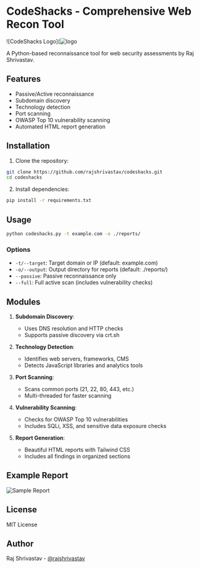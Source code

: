 # CodeShacks - Comprehensive Web Recon Tool

![CodeShacks Logo](![logo](https://github.com/user-attachments/assets/1a9e3054-ffae-40b8-a781-88f07658a964)


A Python-based reconnaissance tool for web security assessments by Raj Shrivastav.

## Features
- Passive/Active reconnaissance
- Subdomain discovery
- Technology detection
- Port scanning
- OWASP Top 10 vulnerability scanning
- Automated HTML report generation

## Installation
1. Clone the repository:
```bash
git clone https://github.com/rajshrivastav/codeshacks.git
cd codeshacks
```

2. Install dependencies:
```bash
pip install -r requirements.txt
```

## Usage
```bash
python codeshacks.py -t example.com -o ./reports/
```

### Options
- `-t/--target`: Target domain or IP (default: example.com)
- `-o/--output`: Output directory for reports (default: ./reports/)
- `--passive`: Passive reconnaissance only
- `--full`: Full active scan (includes vulnerability checks)

## Modules
1. **Subdomain Discovery**:
   - Uses DNS resolution and HTTP checks
   - Supports passive discovery via crt.sh

2. **Technology Detection**:
   - Identifies web servers, frameworks, CMS
   - Detects JavaScript libraries and analytics tools

3. **Port Scanning**:
   - Scans common ports (21, 22, 80, 443, etc.)
   - Multi-threaded for faster scanning

4. **Vulnerability Scanning**:
   - Checks for OWASP Top 10 vulnerabilities
   - Includes SQLi, XSS, and sensitive data exposure checks

5. **Report Generation**:
   - Beautiful HTML reports with Tailwind CSS
   - Includes all findings in organized sections

## Example Report
![Sample Report](https://via.placeholder.com/600x400?text=Sample+Report)

## License
MIT License

## Author
Raj Shrivastav - [@rajshrivastav](https://github.com/rajshrivastav)
